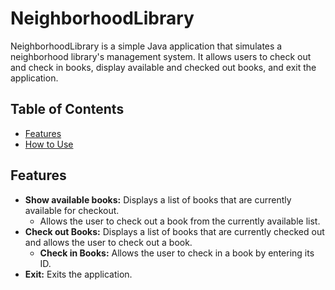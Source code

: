 # NeighborhoodLibrary

NeighborhoodLibrary is a simple Java application that simulates a neighborhood library's management system. It allows users to check out and check in books, display available and checked out books, and exit the application.

## Table of Contents

- [Features](#features)
- [How to Use](#how-to-use)


## Features

- **Show available books:** Displays a list of books that are currently available for checkout.
  - Allows the user to check out a book from the currently available list.
- **Check out Books:** Displays a list of books that are currently checked out and allows the user to check out a book.
  - **Check in Books:** Allows the user to check in a book by entering its ID.
- **Exit:** Exits the application.